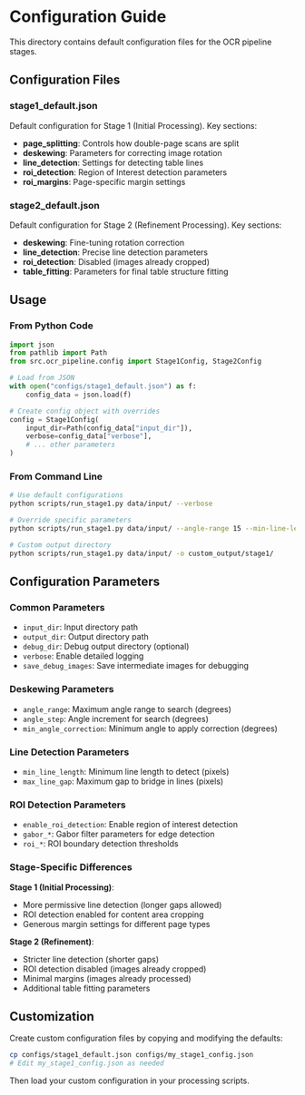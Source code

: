# Configuration Guide

This directory contains default configuration files for the OCR pipeline stages.

## Configuration Files

### stage1_default.json

Default configuration for Stage 1 (Initial Processing). Key sections:

- **page_splitting**: Controls how double-page scans are split
- **deskewing**: Parameters for correcting image rotation
- **line_detection**: Settings for detecting table lines
- **roi_detection**: Region of Interest detection parameters
- **roi_margins**: Page-specific margin settings

### stage2_default.json

Default configuration for Stage 2 (Refinement Processing). Key sections:

- **deskewing**: Fine-tuning rotation correction
- **line_detection**: Precise line detection parameters
- **roi_detection**: Disabled (images already cropped)
- **table_fitting**: Parameters for final table structure fitting

## Usage

### From Python Code

```python
import json
from pathlib import Path
from src.ocr_pipeline.config import Stage1Config, Stage2Config

# Load from JSON
with open("configs/stage1_default.json") as f:
    config_data = json.load(f)

# Create config object with overrides
config = Stage1Config(
    input_dir=Path(config_data["input_dir"]),
    verbose=config_data["verbose"],
    # ... other parameters
)
```

### From Command Line

```bash
# Use default configurations
python scripts/run_stage1.py data/input/ --verbose

# Override specific parameters
python scripts/run_stage1.py data/input/ --angle-range 15 --min-line-length 50

# Custom output directory
python scripts/run_stage1.py data/input/ -o custom_output/stage1/
```

## Configuration Parameters

### Common Parameters

- `input_dir`: Input directory path
- `output_dir`: Output directory path
- `debug_dir`: Debug output directory (optional)
- `verbose`: Enable detailed logging
- `save_debug_images`: Save intermediate images for debugging

### Deskewing Parameters

- `angle_range`: Maximum angle range to search (degrees)
- `angle_step`: Angle increment for search (degrees)
- `min_angle_correction`: Minimum angle to apply correction (degrees)

### Line Detection Parameters

- `min_line_length`: Minimum line length to detect (pixels)
- `max_line_gap`: Maximum gap to bridge in lines (pixels)

### ROI Detection Parameters

- `enable_roi_detection`: Enable region of interest detection
- `gabor_*`: Gabor filter parameters for edge detection
- `roi_*`: ROI boundary detection thresholds

### Stage-Specific Differences

**Stage 1 (Initial Processing)**:
- More permissive line detection (longer gaps allowed)
- ROI detection enabled for content area cropping
- Generous margin settings for different page types

**Stage 2 (Refinement)**:
- Stricter line detection (shorter gaps)
- ROI detection disabled (images already cropped)
- Minimal margins (images already processed)
- Additional table fitting parameters

## Customization

Create custom configuration files by copying and modifying the defaults:

```bash
cp configs/stage1_default.json configs/my_stage1_config.json
# Edit my_stage1_config.json as needed
```

Then load your custom configuration in your processing scripts.
